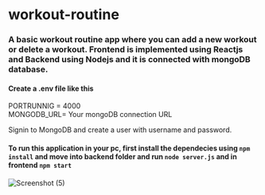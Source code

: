 # workout-routine

### A basic workout routine app where you can add a new workout or delete a workout. Frontend is implemented using Reactjs and Backend using Nodejs and it is connected with mongoDB database.

#### Create a .env file like this
PORTRUNNIG = 4000 <br/>
MONGODB_URL= Your mongoDB connection URL

Signin to MongoDB and create a user with username and password.

#### To run this application in your pc, first install the dependecies using ```npm install``` and move into backend folder and run ```node server.js``` and in frontend ```npm start```

 
![Screenshot (5)](https://user-images.githubusercontent.com/77429149/178015004-59cba0af-0bc8-4938-9706-b31b27289ef9.png)
